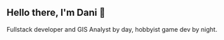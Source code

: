 ## Hello there, I'm Dani 👋 

Fullstack developer and GIS Analyst by day, hobbyist game dev by night.
